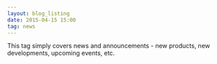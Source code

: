 ```yaml
---
layout: blog_listing
date: 2015-04-15 15:00
tag: news
---
```


This tag simply covers news and announcements - new products, new developments,
upcoming events, etc.
